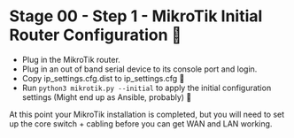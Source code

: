 # Stage 00 - Step 1 - MikroTik Initial Router Configuration 🚧
* Plug in the MikroTik router.
* Plug in an out of band serial device to its console port and login.
* Copy ip_settings.cfg.dist to ip_settings.cfg 🚧
* Run `python3 mikrotik.py --initial` to apply the initial configuration settings (Might end up as Ansible, probably) 🚧

At this point your MikroTik installation is completed, but you will need to set up the core switch + cabling before you can get WAN and LAN working.